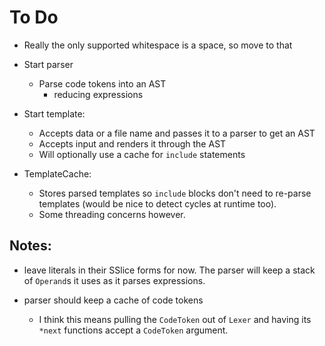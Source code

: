 # To Do

- Really the only supported whitespace is a space, so move to that

- Start parser
  - Parse code tokens into an AST
    - reducing expressions

- Start template:
  - Accepts data or a file name and passes it to a parser to get an AST
  - Accepts input and renders it through the AST
  - Will optionally use a cache for `include` statements

- TemplateCache:
  - Stores parsed templates so `include` blocks don't need to re-parse
    templates (would be nice to detect cycles at runtime too).
  - Some threading concerns however.

## Notes:

- leave literals in their SSlice forms for now.  The parser will keep a stack
  of `Operand`s it uses as it parses expressions.

- parser should keep a cache of code tokens
  - I think this means pulling the `CodeToken` out of `Lexer` and having its
    `*next` functions accept a `CodeToken` argument.
